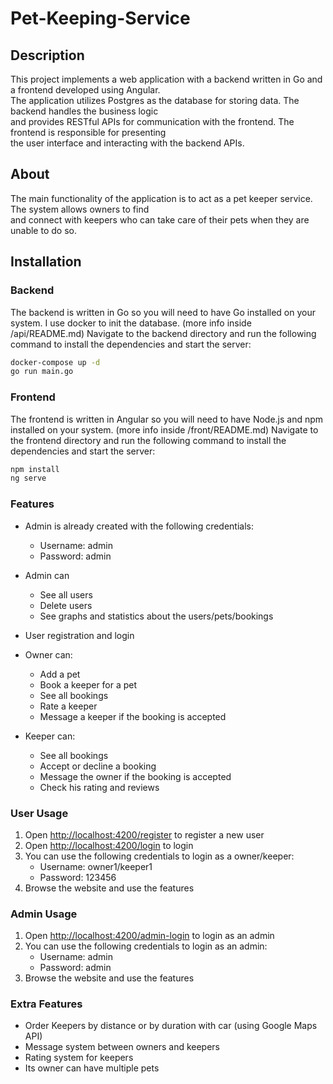 # Pet-Keeping-Service

## Description

This project implements a web application with a backend written in Go and a frontend developed using Angular.  
The application utilizes Postgres as the database for storing data. The backend handles the business logic  
and provides RESTful APIs for communication with the frontend. The frontend is responsible for presenting  
the user interface and interacting with the backend APIs.

## About

The main functionality of the application is to act as a pet keeper service. The system allows owners to find  
and connect with keepers who can take care of their pets when they are unable to do so.

## Installation

### Backend

The backend is written in Go so you will need to have Go installed on your system.
I use docker to init the database. (more info inside /api/README.md)
Navigate to the backend directory and run the following command to install the dependencies and start the server:

```bash
docker-compose up -d
go run main.go
```

### Frontend

The frontend is written in Angular so you will need to have Node.js and npm installed on your system. (more info inside /front/README.md) 
Navigate to the frontend directory and run the following command to install the dependencies and start the server:

```bash
npm install
ng serve
```

### Features

- Admin is already created with the following credentials:
    - Username: admin
    - Password: admin
- Admin can
    - See all users
    - Delete users
    - See graphs and statistics about the users/pets/bookings

- User registration and login

- Owner can:
    - Add a pet
    - Book a keeper for a pet
    - See all bookings
    - Rate a keeper
    - Message a keeper if the booking is accepted

- Keeper can:
    - See all bookings
    - Accept or decline a booking
    - Message the owner if the booking is accepted
    - Check his rating and reviews


### User Usage

1. Open [http://localhost:4200/register](http://localhost:4200/register) to register a new user
2. Open [http://localhost:4200/login](http://localhost:4200/login) to login
3. You can use the following credentials to login as a owner/keeper:
    - Username: owner1/keeper1
    - Password: 123456
4. Browse the website and use the features

### Admin Usage

1. Open [http://localhost:4200/admin-login](http://localhost:4200/admin-login) to login as an admin
2. You can use the following credentials to login as an admin:
    - Username: admin
    - Password: admin
3. Browse the website and use the features


### Extra Features

- Order Keepers by distance or by duration with car (using Google Maps API)
- Message system between owners and keepers
- Rating system for keepers
- Its owner can have multiple pets

